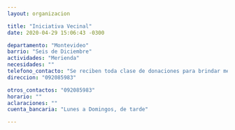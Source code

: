```yaml
---
layout: organizacion

title: "Iniciativa Vecinal"
date: 2020-04-29 15:06:43 -0300

departamento: "Montevideo"
barrio: "Seis de Diciembre"
actividades: "Merienda"
necesidades: ""
telefono_contacto: "Se reciben toda clase de donaciones para brindar merienda"
direccion: "092085983"

otros_contactos: "092085983"
horario: ""
aclaraciones: ""
cuenta_bancaria: "Lunes a Domingos, de tarde"

---
```

